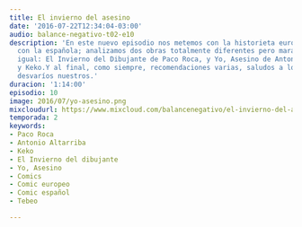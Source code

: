 ```yaml
---
title: El invierno del asesino
date: '2016-07-22T12:34:04-03:00'
audio: balance-negativo-t02-e10
description: 'En este nuevo episodio nos metemos con la historieta europea, y especialmente
  con la española; analizamos dos obras totalmente diferentes pero maravillosas por
  igual: El Invierno del Dibujante de Paco Roca, y Yo, Asesino de Antonio Altarriba
  y Keko.Y al final, como siempre, recomendaciones varias, saludos a los oyentes y
  desvaríos nuestros.'
duracion: '1:14:00'
episodio: 10
image: 2016/07/yo-asesino.png
mixcloudurl: https://www.mixcloud.com/balancenegativo/el-invierno-del-asesino/
temporada: 2
keywords:
- Paco Roca
- Antonio Altarriba
- Keko
- El Invierno del dibujante
- Yo, Asesino
- Comics
- Comic europeo
- Comic español
- Tebeo

---
```

